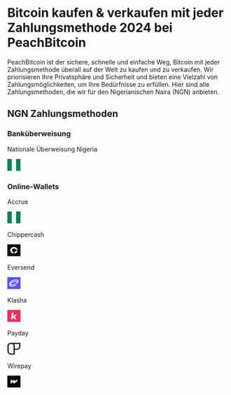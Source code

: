 <body class="payment-methods-page">

# Bitcoin kaufen & verkaufen mit jeder Zahlungsmethode 2024 bei PeachBitcoin

PeachBitcoin ist der sichere, schnelle und einfache Weg, Bitcoin mit jeder Zahlungsmethode überall auf der Welt zu kaufen und zu verkaufen. Wir priorisieren Ihre Privatsphäre und Sicherheit und bieten eine Vielzahl von Zahlungsmöglichkeiten, um Ihre Bedürfnisse zu erfüllen. Hier sind alle Zahlungsmethoden, die wir für den Nigerianischen Naira (NGN) anbieten.

## NGN Zahlungsmethoden

### Banküberweisung

<div class="payment-grid">
    <div class="payment-grid-item">
        <p>Nationale Überweisung Nigeria</p> 
        <img src="/img/faq/logoimg/nigeriaflag.png" width="30px" height="27px" alt="Bitcoin kaufen mit Nationaler Überweisung Nigeria, Bitcoin verkaufen mit Nationaler Überweisung Nigeria">
    </div>
</div>

### Online-Wallets

<div class="payment-grid">
    <div class="payment-grid-item">
        <p>Accrue</p> 
        <img src="/img/faq/logoimg/nigeriaflag.png" width="30px" height="27px" alt="Bitcoin kaufen mit Accrue, Bitcoin verkaufen mit Accrue">
    </div>
    <div class="payment-grid-item">
        <p>Chippercash</p> 
        <img src="/img/faq/logoimg/chippercash.png" width="30px" height="27px" alt="Bitcoin kaufen mit Chippercash, Bitcoin verkaufen mit Chippercash">
    </div>
    <div class="payment-grid-item">
        <p>Eversend</p> 
        <img src="/img/faq/logoimg/eversend.png" width="30px" height="27px" alt="Bitcoin kaufen mit Eversend, Bitcoin verkaufen mit Eversend">
    </div>
    <div class="payment-grid-item">
        <p>Klasha</p> 
        <img src="/img/faq/logoimg/klasha.png" width="30px" height="27px" alt="Bitcoin kaufen mit Klasha, Bitcoin verkaufen mit Klasha">
    </div>
    <div class="payment-grid-item">
        <p>Payday</p> 
        <img src="/img/faq/logoimg/payday.png" width="30px" height="27px" alt="Bitcoin kaufen mit Payday, Bitcoin verkaufen mit Payday">
    </div>
    <div class="payment-grid-item">
        <p>Wirepay</p> 
        <img src="/img/faq/logoimg/wirepay.png" width="30px" height="27px" alt="Bitcoin kaufen mit Wirepay, Bitcoin verkaufen mit Wirepay">
    </div>
</div>

</body>
